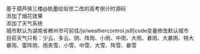基于葫芦侠三楼@执墨绘俗世二改的高考倒计时源码<br>添加了烟花效果
<br>添加了天气系统
<br>城市默认为湖南省郴州市可前往/js/weathercontrol.js的code变量修改默认城市
<br>目前天气只有：少云、多云、阴、阵雨、小雨、中雨、大雨、暴雨、大暴雨、特大暴雨、雷阵雨、雨夹雪、小雪、中雪、大雪、阵雪、暴雪
